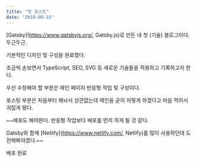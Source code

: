 ```yaml
---
title: "첫 포스트"
date: "2019-09-15"
---
```


[Gatsby](https://www.gatsbyjs.org/, Gatsby.js)로 만든 내 첫 (기술) 블로그이다.
두근두근.


기본적인 디자인 및 구성을 완료했다.


조금씩 손보면서 TypeScript, SEO, SVG 등 새로운 기술들을 적용하고 기록하고자 한다.


우선 수정해야 할 부분은 메인 페이지 반응형 작업 및 구성이다.


포스팅 부분은 처음부터 해놔서 상관없는데 메인을 굳이 저렇게 하겠다고 마음 먹어서 귀찮게 됐다.


~~배포도 해야한다. 반응형 작업보다 배포를 먼저 하게 될 것 같다. 


Gatsby와 함께 [Netlify](https://www.netlify.com/, Netlify)를 많이 사용하던데 도전해봐야겠다.~~


배포 완료